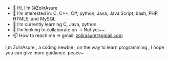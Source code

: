 - 👋 Hi, I’m @ZolirAsure
- 👀 I’m interested in: C, C++, C#, python, Java, Java Script, bash, PHP, HTML5, and MySQL
- 🌱 I’m currently learning C, Java, python.
- 💞️ I’m looking to collaborate on -> Not yet~~
- 📫 How to reach me -> gmail: zolirasure@gmail.com

I,m ZolirAsure , a coding newbie , on the way to learn programming , I hope you can give more guidance. peace~


<!---
ZolirAsure/ZolirAsure is a ✨ special ✨ repository because its `README.md` (this file) appears on your GitHub profile.
You can click the Preview link to take a look at your changes.
--->
